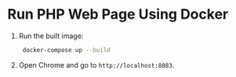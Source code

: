 # Run PHP Web Page Using Docker
1. Run the built image:
   ```sh
    docker-compose up --build
   ```

2. Open Chrome and go to `http://localhost:8083`.
